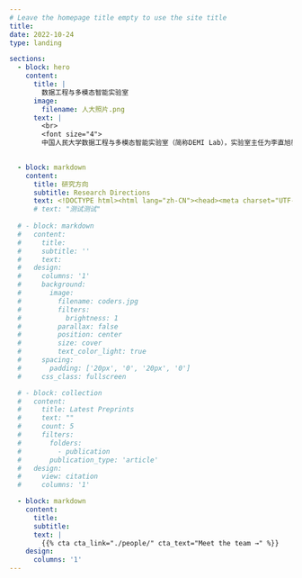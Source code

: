 ```yaml
---
# Leave the homepage title empty to use the site title
title:
date: 2022-10-24
type: landing

sections:
  - block: hero
    content:
      title: |
        数据工程与多模态智能实验室
      image:
        filename: 人大照片.png
      text: |
        <br>
        <font size="4">
        中国人民大学数据工程与多模态智能实验室（简称DEMI Lab），实验室主任为李直旭教授，现为中国人民大学信息学院、智慧治理学院双聘教授，博士生导师。实验室主要从事大语言模型、知识图谱、数据工程与知识工程、数据治理、自然语言处理、多模态智能等方面的研究工作。多年来，实验室在国家自然科学基金、省部委基金和各类校企联合项目的支持下，发表了大量高水平学术论文，其中包括中国计算机学会推荐的A/B类国际会议和期刊论文（TKDE、ICDE、ACL、AAAI、IJCAI等）200余篇，拥有专利60余项，与科大讯飞、华为、阿里等公司保持长期校企合作。已为国家与社会培养研究生30余人。</font>

  
  - block: markdown
    content:
      title: 研究方向
      subtitle: Research Directions
      text: <!DOCTYPE html><html lang="zh-CN"><head><meta charset="UTF-8"><title>测试页面</title></head><body><p>你好，世界！</p></body></html>
      # text: "测试测试"
  
  # - block: markdown
  #   content:
  #     title:
  #     subtitle: ''
  #     text:
  #   design:
  #     columns: '1'
  #     background:
  #       image: 
  #         filename: coders.jpg
  #         filters:
  #           brightness: 1
  #         parallax: false
  #         position: center
  #         size: cover
  #         text_color_light: true
  #     spacing:
  #       padding: ['20px', '0', '20px', '0']
  #     css_class: fullscreen

  # - block: collection
  #   content:
  #     title: Latest Preprints
  #     text: ""
  #     count: 5
  #     filters:
  #       folders:
  #         - publication
  #       publication_type: 'article'
  #   design:
  #     view: citation
  #     columns: '1'

  - block: markdown
    content:
      title:
      subtitle:
      text: |
        {{% cta cta_link="./people/" cta_text="Meet the team →" %}}
    design:
      columns: '1'
---
```

